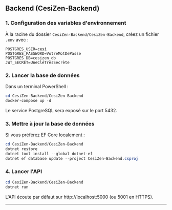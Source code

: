## Backend (CesiZen-Backend)

### 1. Configuration des variables d'environnement

À la racine du dossier `CesiZen-Backend/CesiZen-Backend`, créez un fichier `.env` avec :

```env
POSTGRES_USER=cesi
POSTGRES_PASSWORD=VotreMotDePasse
POSTGRES_DB=cesizen_db
JWT_SECRET=UneCléTrèsSecrète
```

### 2. Lancer la base de données

Dans un terminal PowerShell :

```powershell
cd CesiZen-Backend/CesiZen-Backend
docker-compose up -d
```

Le service PostgreSQL sera exposé sur le port 5432.

### 3. Mettre à jour la base de données

Si vous préférez EF Core localement :

```powershell
cd CesiZen-Backend/CesiZen-Backend
dotnet restore
dotnet tool install --global dotnet-ef
dotnet ef database update --project CesiZen-Backend.csproj
```

### 4. Lancer l'API

```powershell
cd CesiZen-Backend/CesiZen-Backend
dotnet run
```

L'API écoute par défaut sur http://localhost:5000 (ou 5001 en HTTPS).

---
